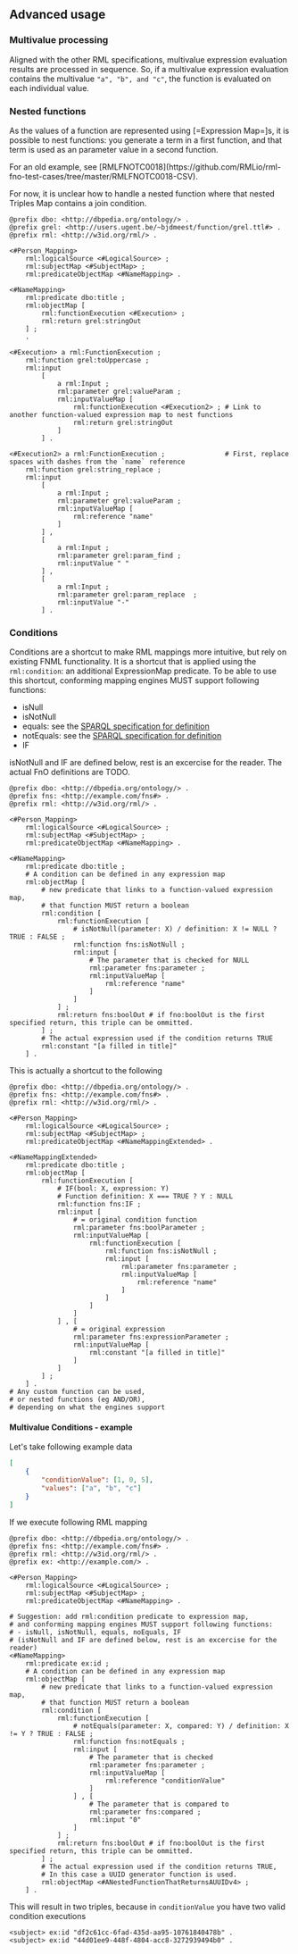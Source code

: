 ## Advanced usage

### Multivalue processing

Aligned with the other RML specifications,
multivalue expression evaluation results are processed in sequence.
So, if a multivalue expression evaluation contains the multivalue `"a", "b", and "c"`,
the function is evaluated on each individual value.

### Nested functions

As the values of a function are represented using [=Expression Map=]s,
it is possible to nest functions: you generate a term in a first function, and that term is used as an parameter value in a second function.

<p class="issue" data-format="markdown">
For an old example, see [RMLFNOTC0018](https://github.com/RMLio/rml-fno-test-cases/tree/master/RMLFNOTC0018-CSV).
</p>

<p class="issue" data-number="3" data-format="markdown">
For now, it is unclear how to handle a nested function where that nested Triples Map contains a join condition.
</p>

<aside class="example" id="example-nested-function" title="usage of nested function">
<aside class="ex-mapping">

```turtle
@prefix dbo: <http://dbpedia.org/ontology/> .
@prefix grel: <http://users.ugent.be/~bjdmeest/function/grel.ttl#> .
@prefix rml: <http://w3id.org/rml/> .

<#Person_Mapping>
    rml:logicalSource <#LogicalSource> ;
    rml:subjectMap <#SubjectMap> ;
    rml:predicateObjectMap <#NameMapping> .

<#NameMapping>
    rml:predicate dbo:title ;
    rml:objectMap [
        rml:functionExecution <#Execution> ;
        rml:return grel:stringOut
    ] ;
    .

<#Execution> a rml:FunctionExecution ;
    rml:function grel:toUppercase ;
    rml:input
        [
            a rml:Input ;
            rml:parameter grel:valueParam ;
            rml:inputValueMap [
                rml:functionExecution <#Execution2> ; # Link to another function-valued expression map to nest functions
                rml:return grel:stringOut
            ]
        ] .

<#Execution2> a rml:FunctionExecution ;               # First, replace spaces with dashes from the `name` reference
    rml:function grel:string_replace ;
    rml:input
        [
            a rml:Input ;
            rml:parameter grel:valueParam ;
            rml:inputValueMap [
                rml:reference "name"
            ]
        ] ,
        [
            a rml:Input ;
            rml:parameter grel:param_find ;
            rml:inputValue " "
        ] ,
        [
            a rml:Input ;
            rml:parameter grel:param_replace  ;
            rml:inputValue "-"
        ] .
```

</aside>
</aside>

### Conditions

Conditions are a shortcut to make RML mappings more intuitive, but rely on existing FNML functionality.
It is a shortcut that is applied using the `rml:condition`: an additional ExpressionMap predicate.
To be able to use this shortcut, conforming mapping engines MUST support following functions:

- isNull
- isNotNull
- equals: see the [SPARQL specification for definition](https://www.w3.org/TR/sparql11-query/#OperatorMapping)
- notEquals: see the [SPARQL specification for definition](https://www.w3.org/TR/sparql11-query/#OperatorMapping)
- IF

<p class="note" title="Condition function definitions">
  isNotNull and IF are defined below, rest is an excercise for the reader.
  The actual FnO definitions are TODO.
</p>

<aside class="example" id="example-condition" title="usage of condition">
<aside class="ex-mapping">

```turtle
@prefix dbo: <http://dbpedia.org/ontology/> .
@prefix fns: <http://example.com/fns#> .
@prefix rml: <http://w3id.org/rml/> .

<#Person_Mapping>
    rml:logicalSource <#LogicalSource> ;
    rml:subjectMap <#SubjectMap> ;
    rml:predicateObjectMap <#NameMapping> .

<#NameMapping>
    rml:predicate dbo:title ;
    # A condition can be defined in any expression map
    rml:objectMap [
        # new predicate that links to a function-valued expression map,
        # that function MUST return a boolean
        rml:condition [
            rml:functionExecution [
                # isNotNull(parameter: X) / definition: X != NULL ? TRUE : FALSE ;
                rml:function fns:isNotNull ;
                rml:input [
                    # The parameter that is checked for NULL
                    rml:parameter fns:parameter ;
                    rml:inputValueMap [
                        rml:reference "name"
                    ]
                ]
            ] ;
            rml:return fns:boolOut # if fno:boolOut is the first specified return, this triple can be ommitted.
        ] ;
        # The actual expression used if the condition returns TRUE
        rml:constant "[a filled in title]"
    ] .
```
</aside>

This is actually a shortcut to the following

<aside class="ex-mapping">

```turtle
@prefix dbo: <http://dbpedia.org/ontology/> .
@prefix fns: <http://example.com/fns#> .
@prefix rml: <http://w3id.org/rml/> .

<#Person_Mapping>
    rml:logicalSource <#LogicalSource> ;
    rml:subjectMap <#SubjectMap> ;
    rml:predicateObjectMap <#NameMappingExtended> .

<#NameMappingExtended>
    rml:predicate dbo:title ;
    rml:objectMap [
        rml:functionExecution [
            # IF(bool: X, expression: Y)
            # Function definition: X === TRUE ? Y : NULL
            rml:function fns:IF ;
            rml:input [
                # = original condition function
                rml:parameter fns:boolParameter ;
                rml:inputValueMap [
                    rml:functionExecution [
                        rml:function fns:isNotNull ;
                        rml:input [
                            rml:parameter fns:parameter ;
                            rml:inputValueMap [
                                rml:reference "name"
                            ]
                        ]
                    ]
                ]
            ] , [
                # = original expression
                rml:parameter fns:expressionParameter ;
                rml:inputValueMap [
                    rml:constant "[a filled in title]"
                ]
            ]
        ] ;
    ] .
# Any custom function can be used,
# or nested functions (eg AND/OR),
# depending on what the engines support
```

</aside>
</aside>

#### Multivalue Conditions - example

Let's take following example data

```json
[
    {
        "conditionValue": [1, 0, 5],
        "values": ["a", "b", "c"]
    }
]
```

If we execute following RML mapping

<aside class="example" id="example-condition" title="usage of conditions in multivalues">
<aside class="ex-mapping">

```turtle
@prefix dbo: <http://dbpedia.org/ontology/> .
@prefix fns: <http://example.com/fns#> .
@prefix rml: <http://w3id.org/rml/> .
@prefix ex: <http://example.com/> .

<#Person_Mapping>
    rml:logicalSource <#LogicalSource> ;
    rml:subjectMap <#SubjectMap> ;
    rml:predicateObjectMap <#NameMapping> .

# Suggestion: add rml:condition predicate to expression map,
# and conforming mapping engines MUST support following functions:
# - isNull, isNotNull, equals, noEquals, IF
# (isNotNull and IF are defined below, rest is an excercise for the reader)
<#NameMapping>
    rml:predicate ex:id ;
    # A condition can be defined in any expression map
    rml:objectMap [
        # new predicate that links to a function-valued expression map,
        # that function MUST return a boolean
        rml:condition [
            rml:functionExecution [
                # notEquals(parameter: X, compared: Y) / definition: X != Y ? TRUE : FALSE ;
                rml:function fns:notEquals ;
                rml:input [
                    # The parameter that is checked
                    rml:parameter fns:parameter ;
                    rml:inputValueMap [
                        rml:reference "conditionValue"
                    ]
                ] , [
                    # The parameter that is compared to
                    rml:parameter fns:compared ;
                    rml:input "0"
                ]
            ] ;
            rml:return fns:boolOut # if fno:boolOut is the first specified return, this triple can be ommitted.
        ] ;
        # The actual expression used if the condition returns TRUE,
        # In this case a UUID generator function is used.
        rml:objectMap <#ANestedFunctionThatReturnsAUUIDv4> ;
    ] .
```

</aside>
</aside>

This will result in two triples, because in `conditionValue` you have two valid condition executions

```turtle
<subject> ex:id "df2c61cc-6fad-435d-aa95-10761840478b" .
<subject> ex:id "44d01ee9-448f-4804-acc8-3272939494b0" .
```
